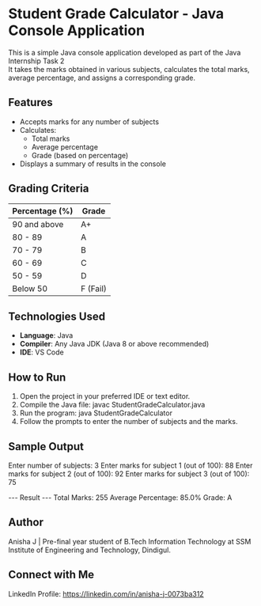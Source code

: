 # Student Grade Calculator - Java Console Application

This is a simple Java console application developed as part of the Java Internship Task 2  
It takes the marks obtained in various subjects, calculates the total marks, average percentage, and assigns a corresponding grade.



## Features

- Accepts marks for any number of subjects
- Calculates:
  - Total marks
  - Average percentage
  - Grade (based on percentage)
- Displays a summary of results in the console



## Grading Criteria

| Percentage (%) | Grade     |
|----------------|-----------|
| 90 and above   | A+        |
| 80 - 89        | A         |
| 70 - 79        | B         |
| 60 - 69        | C         |
| 50 - 59        | D         |
| Below 50       | F (Fail)  |



## Technologies Used

- **Language**: Java  
- **Compiler**: Any Java JDK (Java 8 or above recommended)  
- **IDE**: VS Code 



## How to Run

1. Open the project in your preferred IDE or text editor.
2. Compile the Java file:
   javac StudentGradeCalculator.java
3. Run the program:
   java StudentGradeCalculator
4. Follow the prompts to enter the number of subjects and the marks.

## Sample Output

Enter number of subjects: 3
Enter marks for subject 1 (out of 100): 88
Enter marks for subject 2 (out of 100): 92
Enter marks for subject 3 (out of 100): 75

--- Result ---
Total Marks: 255
Average Percentage: 85.0%
Grade: A

## Author
Anisha J | Pre-final year student of B.Tech Information Technology at SSM Institute of Engineering and Technology, Dindigul.

## Connect with Me
LinkedIn Profile: https://linkedin.com/in/anisha-j-0073ba312